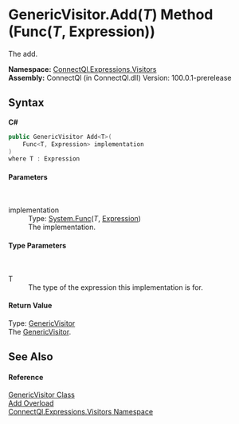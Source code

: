 # GenericVisitor.Add(*T*) Method (Func(*T*, Expression))
 

The add.

**Namespace:**&nbsp;<a href="N_ConnectQl_Expressions_Visitors">ConnectQl.Expressions.Visitors</a><br />**Assembly:**&nbsp;ConnectQl (in ConnectQl.dll) Version: 100.0.1-prerelease

## Syntax

**C#**<br />
``` C#
public GenericVisitor Add<T>(
	Func<T, Expression> implementation
)
where T : Expression

```


#### Parameters
&nbsp;<dl><dt>implementation</dt><dd>Type: <a href="http://msdn2.microsoft.com/en-us/library/bb549151" target="_blank">System.Func</a>(*T*, <a href="http://msdn2.microsoft.com/en-us/library/bb356138" target="_blank">Expression</a>)<br />The implementation.</dd></dl>

#### Type Parameters
&nbsp;<dl><dt>T</dt><dd>The type of the expression this implementation is for.</dd></dl>

#### Return Value
Type: <a href="T_ConnectQl_Expressions_Visitors_GenericVisitor">GenericVisitor</a><br />The <a href="T_ConnectQl_Expressions_Visitors_GenericVisitor">GenericVisitor</a>.

## See Also


#### Reference
<a href="T_ConnectQl_Expressions_Visitors_GenericVisitor">GenericVisitor Class</a><br /><a href="Overload_ConnectQl_Expressions_Visitors_GenericVisitor_Add">Add Overload</a><br /><a href="N_ConnectQl_Expressions_Visitors">ConnectQl.Expressions.Visitors Namespace</a><br />